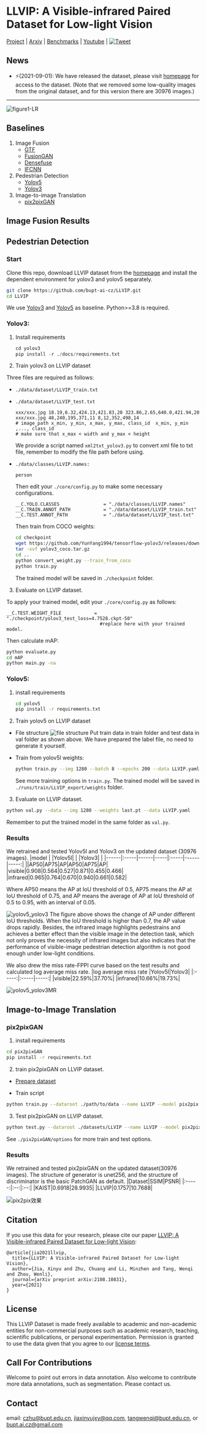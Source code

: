 # LLVIP: A Visible-infrared Paired Dataset for Low-light Vision
[Project](https://bupt-ai-cz.github.io/LLVIP/) | [Arxiv](https://arxiv.org/abs/2108.10831) | [Benchmarks](https://paperswithcode.com/dataset/llvip) | [Youtube](https://www.youtube.com/watch?v=vmPPH2xKtlo) | [![Tweet](https://img.shields.io/twitter/url/http/shields.io.svg?style=social)](https://twitter.com/intent/tweet?text=Codes%20and%20Data%20for%20Our%20Paper:%20"LLVIP:%20A%20Visible-infrared%20Paired%20Dataset%20for%20Low-light%20Vision"%20&url=https://github.com/bupt-ai-cz/LLVIP)  

## News

- ⚡(2021-09-01): We have released the dataset, please visit [homepage](https://bupt-ai-cz.github.io/LLVIP/) for access to the dataset. (Note that we removed some low-quality images from the original dataset, and for this version there are 30976 images.)

---

![figure1-LR](imgs/figure1-LR.png)

## Baselines

1. Image Fusion
   - [GTF](https://github.com/jiayi-ma/GTF)
   - [FusionGAN](https://github.com/jiayi-ma/FusionGAN)
   - [Densefuse](https://github.com/hli1221/imagefusion_densefuse)
   - [IFCNN](https://github.com/uzeful/IFCNN)
2. Pedestrian Detection
   - [Yolov5](https://github.com/ultralytics/yolov5)
   - [Yolov3](https://github.com/ultralytics/yolov3)
3. Image-to-image Translation
   - [pix2pixGAN](https://github.com/phillipi/pix2pix)

## Image Fusion Results 

## Pedestrian Detection
### Start
Clone this repo, download LLVIP dataset from the [homepage](https://bupt-ai-cz.github.io/LLVIP/) and install the dependent environment for yolov3 and yolov5 separately.
```bash
git clone https://github.com/bupt-ai-cz/LLVIP.git
cd LLVIP
```

We use [Yolov3](https://github.com/YunYang1994/tensorflow-yolov3) and [Yolov5](https://docs.ultralytics.com/tutorials/train-custom-datasets/) as baseline. Python>=3.8 is required.

### Yolov3:
1. Install requirements

    ```python
    cd yolov3
    pip install -r ./docs/requirements.txt
    ```

2. Train yolov3 on LLVIP dataset

  Three files are required as follows:
  - `./data/dataset/LLVIP_train.txt`
  - `./data/dataset/LLVIP_test.txt`
    
    ```
    xxx/xxx.jpg 18.19,6.32,424.13,421.83,20 323.86,2.65,640.0,421.94,20 
    xxx/xxx.jpg 48,240,195,371,11 8,12,352,498,14
    # image_path x_min, y_min, x_max, y_max, class_id  x_min, y_min ,..., class_id 
    # make sure that x_max < width and y_max < height
    ```
    We provide a script named `xml2txt_yolov3.py` to convert xml file to txt file, remember to modify the file path before using.
  - `./data/classes/LLVIP.names:`
    ```
    person
    ```
     Then edit your `./core/config.py` to make some necessary configurations.
       ```
       __C.YOLO.CLASSES                = "./data/classes/LLVIP.names"
       __C.TRAIN.ANNOT_PATH            = "./data/dataset/LLVIP_train.txt"
       __C.TEST.ANNOT_PATH             = "./data/dataset/LLVIP_test.txt"
       ```
     Then train from COCO weights:
       ```bash
       cd checkpoint
       wget https://github.com/YunYang1994/tensorflow-yolov3/releases/download/v1.0/yolov3_coco.tar.gz
       tar -xvf yolov3_coco.tar.gz
       cd ..
       python convert_weight.py --train_from_coco
       python train.py
       ```
     The trained model will be saved in `./checkpoint` folder.

3. Evaluate on LLVIP dataset.

  To apply your trained model, edit your `./core/config.py` as follows:
  ```
  __C.TEST.WEIGHT_FILE            = "./checkpoint/yolov3_test_loss=4.7528.ckpt-50"
                                    #replace here with your trained model.
  ```

  Then calculate mAP:
  ```bash
  python evaluate.py
  cd mAP
  python main.py -na
  ```
 ### Yolov5:
1. install requirements
    ```bash
    cd yolov5
    pip install -r requirements.txt
    ```
2. Train yolov5 on LLVIP dataset
  - File structure
  ![file structure](https://user-images.githubusercontent.com/33684330/136551790-0f962b2e-83c4-4981-9d29-b7d780267a8d.jpeg)
    Put train data in train folder and test data in val folder as shown above. We have prepared the label file, no need to generate it yourself.

  - Train from yolov5l weights:
    ```bash
    python train.py --img 1280 --batch 8 --epochs 200 --data LLVIP.yaml --weights yolov5l.pt --name LLVIP_export
    ```
    See more training options in `train.py`. The trained model will be saved in `./runs/train/LLVIP_export/weights` folder.
3. Evaluate on LLVIP dataset.
  ```bash
  python val.py --data --img 1280 --weights last.pt --data LLVIP.yaml
  ```
  Remember to put the trained model in the same folder as `val.py`.
### Results
We retrained and tested Yolov5l and Yolov3 on the updated dataset (30976 images).
|model |      |Yolov5l|      |      |Yolov3|      |
|------|:-----|------|-----|:-----|------|-----:|
||AP50|AP75|AP|AP50|AP75|AP|
|visible|0.908|0.564|0.527|0.871|0.455|0.466|
|infrared|0.965|0.764|0.670|0.940|0.661|0.582|

Where AP50 means the AP at IoU threshold of 0.5, AP75 means the AP at IoU threshold of 0.75, and AP means the average of AP at IoU threshold of 0.5 to 0.95, with an interval of 0.05.

![yolov5_yolov3](https://user-images.githubusercontent.com/33684330/134609510-0408375c-7f4e-458c-938c-dd8c58c2248f.jpg)
The figure above shows the change of AP under different IoU thresholds. When the IoU threshold is higher than 0.7, the AP value drops rapidly. Besides, the infrared image highlights pedestrains and achieves a better effect than the visible image in the detection task, which not only proves the necessity of infrared images but also indicates that the performance of visible-image pedestrian detection algorithm is not good enough under low-light conditions.

We also drew the miss rate-FPPI curve based on the test results and calculated log average miss rate.
|log average miss rate |Yolov5l|Yolov3|
|:-----:|:-----|-----:|
|visible|22.59%|37.70%|
|infrared|10.66%|19.73%|

![yolov5_yolov3MR](https://user-images.githubusercontent.com/33684330/135218913-c0a6b668-b72b-4184-8b0f-b2ae37c9f6f6.jpg)

##  Image-to-Image Translation
### pix2pixGAN
1. install requirements
  ```bash
  cd pix2pixGAN
  pip install -r requirements.txt
  ```
2. train pix2pixGAN on LLVIP dataset.
  - [Prepare dataset](https://github.com/junyanz/pytorch-CycleGAN-and-pix2pix/blob/master/docs/datasets.md)

  - Train script
  ```bash
  python train.py --dataroot ./path/to/data --name LLVIP --model pix2pix --direction AtoB --batch_size 8 --preprocess scale_width_and_crop --load_size 320 --      crop_size 256 --gpu_ids 0 --n_epochs 100 --n_epochs_decay 100
  ```
3. Test pix2pixGAN on LLVIP dataset.
  ```bash
  python test.py --dataroot ./datasets/LLVIP --name LLVIP --model pix2pix --direction AtoB --gpu_ids 0 --preprocess scale_width_and_crop --load_size 320 --crop_size 256
  ```
  See `./pix2pixGAN/options` for more train and test options.
### Results
We retrained and tested pix2pixGAN  on the updated dataset(30976 images). The structure of generator is unet256, and the structure of discriminator is the basic PatchGAN as default. 
|Dataset|SSIM|PSNR|
|:-----:|:--:|:--:|
|KAIST|0.6918|28.9935|
|LLVIP|0.1757|10.7688|

![pix2pix效果](https://user-images.githubusercontent.com/33684330/135420925-72b9722a-3838-437b-b1a7-5f9e81c91d85.png)

## Citation
If you use this data for your research, please cite our paper [LLVIP: A Visible-infrared Paired Dataset for Low-light Vision](https://arxiv.org/abs/2108.10831):

```
@article{jia2021llvip,
  title={LLVIP: A Visible-infrared Paired Dataset for Low-light Vision},
  author={Jia, Xinyu and Zhu, Chuang and Li, Minzhen and Tang, Wenqi and Zhou, Wenli},
  journal={arXiv preprint arXiv:2108.10831},
  year={2021}
}
```

## License
This LLVIP Dataset is made freely available to academic and non-academic entities for non-commercial purposes such as academic research, teaching, scientific publications, or personal experimentation. Permission is granted to use the data given that you agree to our [license terms](Term%20of%20Use%20and%20License.md).

## Call For Contributions

Welcome to point out errors in data annotation. Also welcome to contribute more data annotations, such as segmentation. Please contact us.

## Contact

email: czhu@bupt.edu.cn, jiaxinyujxy@qq.com, tangwenqi@bupt.edu.cn, or bupt.ai.cz@gmail.com

